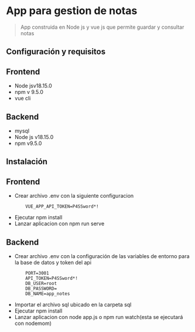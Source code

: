 # App para gestion de notas
> App construida en Node js y vue js que permite guardar y consultar notas

## Configuración y requisitos

## Frontend
  - Node jsv18.15.0
  - npm  v 9.5.0
  - vue cli

## Backend
  - mysql
  - Node js v18.15.0
  - npm  v9.5.0

## Instalación

## Frontend
  - Crear archivo .env con la siguiente configuracion 
    ``` 
        VUE_APP_API_TOKEN=P4SSword*!
    ```
  - Ejecutar npm install
  - Lanzar aplicacion con npm run serve


## Backend
  - Crear archivo .env con la configuración de las variables de entorno para la base de datos y token del api 
    ``` 
        PORT=3001
        API_TOKEN=P4SSword*!
        DB_USER=root
        DB_PASSWORD=
        DB_NAME=app_notes
    ```
  - Importar el archivo sql ubicado en la carpeta sql
  - Ejecutar npm install
  - Lanzar aplicacion con node app.js o npm run watch(esta se ejecutará con nodemom)


